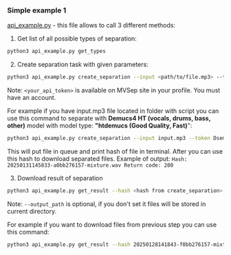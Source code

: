 ### Simple example 1

[api_example.py](python_example1/api_example.py) - this file allows to call 3 different methods:

1) Get list of all possible types of separation:
```bash
python3 api_example.py get_types
```

2) Create separation task with given parameters:
```bash
python3 api_example.py create_separation --input <path/to/file.mp3> --token <your_api_token> --sep_type <separation_type> --add_opt1 <add_opt1> --add_opt2 <add_opt2>
```
Note: `<your_api_token>` is available on MVSep site in your profile. You must have an account. 

For example if you have input.mp3 file located in folder with script you can use this command to separate with **Demucs4 HT (vocals, drums, bass, other)** model with model type: **"htdemucs (Good Quality, Fast)**":
```bash
python3 api_example.py create_separation --input input.mp3 --token DsemTWkdNyChZZWEjnHKVQAcjC543t --sep_type 20 --add_opt1 1 --add_opt2 0
```

This will put file in queue and print hash of file in terminal. After you can use this hash to download separated files.
Example of output: `Hash: 20250131145833-a0bb276157-mixture.wav Return code: 200`

3) Download result of separation
```bash
python3 api_example.py get_result --hash <hash from create_separation> --output_path <path where to store the files>
```
Note: `--output_path` is optional, if you don't set it files will be stored in current directory.

For example if you want to download files from previous step you can use this command:
```bash
python3 api_example.py get_result --hash 20250128141843-f0bb276157-mixture.wav
```